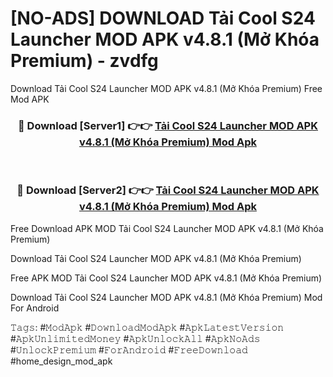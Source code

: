 # [NO-ADS] DOWNLOAD Tải Cool S24 Launcher MOD APK v4.8.1 (Mở Khóa Premium) - zvdfg
Download Tải Cool S24 Launcher MOD APK v4.8.1 (Mở Khóa Premium) Free Mod APK

<div align="center">
<h3>🔴 Download [Server1] 👉👉 <a href="https://apk-comot.site?title=Tải_Cool_S24_Launcher_MOD_APK_v4.8.1_(Mở_Khóa_Premium)">Tải Cool S24 Launcher MOD APK v4.8.1 (Mở Khóa Premium) Mod Apk</a></h3><br>

<h3>🔴 Download [Server2] 👉👉 <a href="https://apk-comot.site?title=Tải_Cool_S24_Launcher_MOD_APK_v4.8.1_(Mở_Khóa_Premium)">Tải Cool S24 Launcher MOD APK v4.8.1 (Mở Khóa Premium) Mod Apk</a></h3>
</div>


Free Download APK MOD Tải Cool S24 Launcher MOD APK v4.8.1 (Mở Khóa Premium)

Download Tải Cool S24 Launcher MOD APK v4.8.1 (Mở Khóa Premium) 

Free APK MOD Tải Cool S24 Launcher MOD APK v4.8.1 (Mở Khóa Premium) 

Download Tải Cool S24 Launcher MOD APK v4.8.1 (Mở Khóa Premium) Mod For Android

𝚃𝚊𝚐𝚜: #𝙼𝚘𝚍𝙰𝚙𝚔 #𝙳𝚘𝚠𝚗𝚕𝚘𝚊𝚍𝙼𝚘𝚍𝙰𝚙𝚔 #𝙰𝚙𝚔𝙻𝚊𝚝𝚎𝚜𝚝𝚅𝚎𝚛𝚜𝚒𝚘𝚗 #𝙰𝚙𝚔𝚄𝚗𝚕𝚒𝚖𝚒𝚝𝚎𝚍𝙼𝚘𝚗𝚎𝚢 #𝙰𝚙𝚔𝚄𝚗𝚕𝚘𝚌𝚔𝙰𝚕𝚕 #𝙰𝚙𝚔𝙽𝚘𝙰𝚍𝚜 #𝚄𝚗𝚕𝚘𝚌𝚔𝙿𝚛𝚎𝚖𝚒𝚞𝚖 #𝙵𝚘𝚛𝙰𝚗𝚍𝚛𝚘𝚒𝚍 #𝙵𝚛𝚎𝚎𝙳𝚘𝚠𝚗𝚕𝚘𝚊𝚍 #home_design_mod_apk